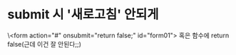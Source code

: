 # submit 시 '새로고침' 안되게
\\\<form action="#" onsubmit="return false;" id="form01">
혹은 함수에
return false(근데 이건 잘 안된다;;)
